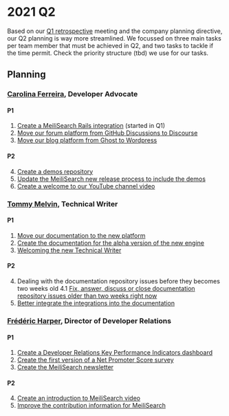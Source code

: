 # 2021 Q2

Based on our [Q1 retrospective](2021-q1.md#retrospective) meeting and the company planning directive, our Q2 planning is way more streamlined. We focussed on three main tasks per team member that must be achieved in Q2, and two tasks to tackle if the time permit. Check the priority structure (tbd) we use for our tasks.

## Planning

### [Carolina Ferreira](https://github.com/CarolainFG), Developer Advocate

#### P1
1. [Create a MeiliSearch Rails integration](https://github.com/meilisearch/devrel/issues/163) (started in Q1)
2. [Move our forum platform from GitHub Discussions to Discourse](https://github.com/meilisearch/devrel/issues/231)
3. [Move our blog platform from Ghost to Wordpress](https://github.com/meilisearch/devrel/issues/232)

#### P2
4. [Create a demos repository](https://github.com/meilisearch/devrel/issues/238)
5. [Update the MeiliSearch new release process to include the demos](https://github.com/meilisearch/devrel/issues/162)
6. [Create a welcome to our YouTube channel video](https://github.com/meilisearch/devrel/issues/103)

### [Tommy Melvin](https://github.com/react-learner), Technical Writer

#### P1
1. [Move our documentation to the new platform](https://github.com/meilisearch/documentation/issues/888)
2. [Create the documentation for the alpha version of the new engine](https://github.com/meilisearch/documentation/issues/889)
3. [Welcoming the new Technical Writer](https://github.com/meilisearch/devrel/issues/252)

#### P2
4. Dealing with the documentation repository issues before they becomes two weeks old
4.1 [Fix, answer, discuss or close documentation repository issues older than two weeks right now](https://github.com/meilisearch/devrel/issues/253)
5. [Better integrate the integrations into the documentation](https://github.com/meilisearch/documentation/issues/890)

### [Frédéric Harper](https://github.com/fharper), Director of Developer Relations

#### P1
1. [Create a Developer Relations Key Performance Indicators dashboard](https://github.com/meilisearch/devrel/issues/95)
2. [Create the first version of a Net Promoter Score survey](https://github.com/meilisearch/devrel/issues/51)
3. [Create the MeiliSearch newsletter](https://github.com/meilisearch/devrel/issues/53)

#### P2
4. [Create an introduction to MeiliSearch video](https://github.com/meilisearch/devrel/issues/9)
5. [Improve the contribution information for MeiliSearch](https://github.com/meilisearch/devrel/issues/121)
